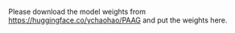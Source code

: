 Please download the model weights from https://huggingface.co/ychaohao/PAAG and put the weights here.

